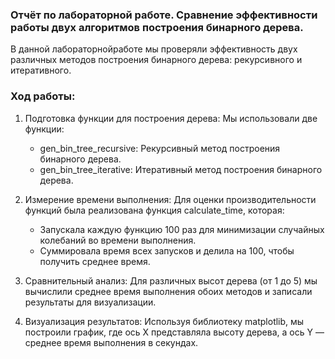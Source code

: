 ### Отчёт по лабораторной работе. Сравнение эффективности работы двух алгоритмов построения бинарного дерева.

В данной лабораторнойработе мы проверяли эффективность двух различных методов построения бинарного дерева: рекурсивного и итеративного.
### Ход работы:
1. Подготовка функции для построения дерева: Мы использовали две функции:
   - gen_bin_tree_recursive: Рекурсивный метод построения бинарного дерева.
   - gen_bin_tree_iterative: Итеративный метод построения бинарного дерева.

2. Измерение времени выполнения: Для оценки производительности функций была реализована функция calculate_time, которая:
   - Запускала каждую функцию 100 раз для минимизации случайных колебаний во времени выполнения.
   - Суммировала время всех запусков и делила на 100, чтобы получить среднее время.

3. Сравнительный анализ: Для различных высот дерева (от 1 до 5) мы вычислили среднее время выполнения обоих методов и записали результаты для визуализации.

4. Визуализация результатов: Используя библиотеку matplotlib, мы построили график, где ось X представляла высоту дерева, а ось Y — среднее время выполнения в секундах.
